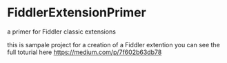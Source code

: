 # FiddlerExtensionPrimer
a primer for Fiddler classic extensions

this is sampale project for a creation of a Fiddler extention
you can see the full toturial here https://medium.com/p/7f602b63db78
